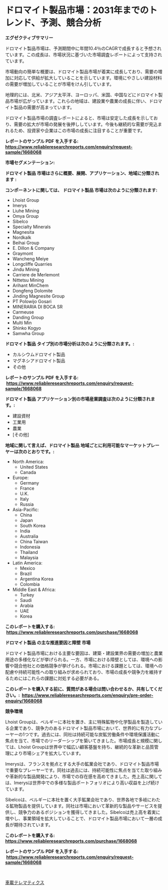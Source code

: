 <p><h1>ドロマイト製品市場：2031年までのトレンド、予測、競合分析</h1></p><p><strong>エグゼクティブサマリー</strong></p>
<p><p>ドロマイト製品市場は、予測期間中に年間10.4％のCAGRで成長すると予想されています。この成長は、市場状況に基づいた市場調査レポートによって支持されています。</p><p>市場動向の簡単な概要は、ドロマイト製品市場が着実に成長しており、需要の増加に対応して供給が拡大していることを示しています。環境にやさしい建設材料の需要が増加していることが市場をけん引しています。</p><p>地理的には、北米、アジア太平洋、ヨーロッパ、米国、中国などにドロマイト製品市場が広がっています。これらの地域は、建設業や農業の成長に伴い、ドロマイト製品の需要が高まっています。</p><p>ドロマイト製品市場の調査レポートによると、市場は安定した成長を示しており、需要の拡大が市場の発展を後押ししています。今後も継続的な需要が見込まれるため、投資家や企業はこの市場の成長に注目することが重要です。</p></p>
<p><strong>レポートのサンプル PDF を入手する: <a href="https://www.reliableresearchreports.com/enquiry/request-sample/1668068">https://www.reliableresearchreports.com/enquiry/request-sample/1668068</a></strong></p>
<p><strong>市場セグメンテーション:</strong></p>
<p><strong> ドロマイト製品 市場はさらに概要、展開、アプリケーション、地域に分類されます :</strong></p>
<p><strong>コンポーネントに関しては、 ドロマイト製品 市場は次のように分類されます: &nbsp;</strong></p>
<p><ul><li>Lhoist Group</li><li>Imerys</li><li>Liuhe Mining</li><li>Omya Group</li><li>Sibelco</li><li>Specialty Minerals</li><li>Magnesita</li><li>Nordkalk</li><li>Beihai Group</li><li>E. Dillon & Company</li><li>Graymont</li><li>Wancheng Meiye</li><li>Longcliffe Quarries</li><li>Jindu Mining</li><li>Carriere de Merlemont</li><li>Nittetsu Mining</li><li>Arihant MinChem</li><li>Dongfeng Dolomite</li><li>Jinding Magnesite Group</li><li>PT Polowijo Gosari</li><li>MINERARIA DI BOCA SR</li><li>Carmeuse</li><li>Danding Group</li><li>Multi Min</li><li>Shinko Kogyo</li><li>Samwha Group</li></ul></p>
<p><strong> ドロマイト製品 タイプ別の市場分析は次のように分類されます。:</strong></p>
<p><ul><li>カルシウムドロマイト製品</li><li>マグネシアドロマイト製品</li><li>その他</li></ul></p>
<p><strong>レポートのサンプル PDF を入手する: &nbsp;<a href="https://www.reliableresearchreports.com/enquiry/request-sample/1668068">https://www.reliableresearchreports.com/enquiry/request-sample/1668068</a></strong></p>
<p><strong> ドロマイト製品 アプリケーション別の市場産業調査は次のように分類されます。:</strong></p>
<p><ul><li>建設資材</li><li>工業用</li><li>農業</li><li>[その他]</li></ul></p>
<p><strong>地域に関して言えば、ドロマイト製品 地域ごとに利用可能なマーケットプレーヤーは次のとおりです。:</strong></p>
<p><ul>
    <li>
        North America:
        <ul>
            <li>United States</li>
            <li>Canada</li>
        </ul>
    </li>
    <li>
        Europe:
        <ul>
            <li>Germany</li>
            <li>France</li>
            <li>U.K.</li>
            <li>Italy</li>
            <li>Russia</li>
        </ul>
    </li>
    <li>
        Asia-Pacific:
        <ul>
            <li>China</li>
            <li>Japan</li>
            <li>South Korea</li>
            <li>India</li>
            <li>Australia</li>
            <li>China Taiwan</li>
            <li>Indonesia</li>
            <li>Thailand</li>
            <li>Malaysia</li>
        </ul>
    </li>
    <li>
        Latin America:
        <ul>
            <li>Mexico</li>
            <li>Brazil</li>
            <li>Argentina Korea</li>
            <li>Colombia</li>
        </ul>
    </li>
    <li>
        Middle East & Africa:
        <ul>
            <li>Turkey</li>
            <li>Saudi</li>
            <li>Arabia</li>
            <li>UAE</li>
            <li>Korea</li>
        </ul>
    </li>
    </ul></p>
<p><strong>このレポートを購入する: &nbsp;<a href="https://www.reliableresearchreports.com/purchase/1668068">https://www.reliableresearchreports.com/purchase/1668068</a></strong></p>
<p><strong>ドロマイト製品 の主な推進要因と障壁 市場</strong></p>
<p><p>ドロマイト製品市場における主要な要因は、建築・建設業界の需要の増加と農業用途の多様化などが挙げられる。一方、市場における障壁としては、環境への影響や競合他社との価格競争が挙げられる。市場における課題としては、環境への配慮や持続可能性への取り組みが求められており、市場の成長や競争力を維持するためにはこれらの課題に対処する必要がある。</p></p>
<p><strong>このレポートを購入する前に、質問がある場合は問い合わせるか、共有してください。:&nbsp; <a href="https://www.reliableresearchreports.com/enquiry/pre-order-enquiry/1668068">https://www.reliableresearchreports.com/enquiry/pre-order-enquiry/1668068</a></strong></p>
<p><strong>競争環境</strong></p>
<p><p>Lhoist Groupは、ベルギーに本社を置き、主に特殊鉱物や化学製品を製造している企業であり、競争力のあるドロマイト製品市場において、世界的に有力なプレーヤーの1つです。過去には、同社は持続可能な炭鉱労働条件や環境保護活動に焦点を当て、市場でのリーダーシップを築いてきました。市場成長と規模に関しては、Lhoist Groupは世界中で幅広い顧客基盤を持ち、継続的な革新と品質管理により市場シェアを拡大しています。</p><p>Imerysは、フランスを拠点とする大手の鉱業会社であり、ドロマイト製品市場で重要なプレーヤーです。同社は過去には、持続可能性に焦点を当てた取り組みや革新的な製品開発により、市場での存在感を高めてきました。売上高に関しては、Imerysは世界中での多様な製品ポートフォリオにより高い収益を上げ続けています。</p><p>Sibelcoは、ベルギーに本社を置く大手鉱業会社であり、世界各地で多岐にわたる鉱物製品を提供しています。同社は市場において革新的な製品やサービスを提供し、競争力のあるポジションを獲得してきました。Sibelcoは売上高を着実に増やし、事業領域を拡大していることで、ドロマイト製品市場において一層の成長が期待されています。</p></p>
<p><strong>このレポートを購入する: &nbsp; <a href="https://www.reliableresearchreports.com/purchase/1668068">https://www.reliableresearchreports.com/purchase/1668068</a></strong></p>
<p><strong>レポートのサンプル PDF を入手する: &nbsp;<a href="https://www.reliableresearchreports.com/enquiry/request-sample/1668068">https://www.reliableresearchreports.com/enquiry/request-sample/1668068</a></strong><strong></strong></p>
<p>&nbsp;</p>
<p><p><a href="https://medium.com/@alioukaye1/%E8%87%AA%E5%8B%95%E8%BB%8A%E3%83%86%E3%83%AC%E3%83%9E%E3%83%86%E3%82%A3%E3%82%AF%E3%82%B9%E5%B8%82%E5%A0%B4%E5%88%86%E6%9E%90-%E3%81%9D%E3%81%AEcagr-%E5%B8%82%E5%A0%B4%E3%82%BB%E3%82%B0%E3%83%A1%E3%83%B3%E3%83%86%E3%83%BC%E3%82%B7%E3%83%A7%E3%83%B3-%E3%81%8A%E3%82%88%E3%81%B3%E3%82%B0%E3%83%AD%E3%83%BC%E3%83%90%E3%83%AB%E7%94%A3%E6%A5%AD%E6%A6%82%E8%A6%81-406dd290cd46">車載テレマティクス</a></p></p>